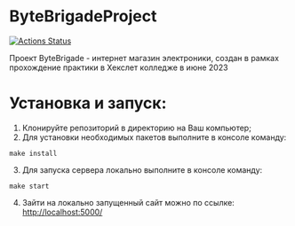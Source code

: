 # ByteBrigadeProject

[![Actions Status](https://github.com/KostyaGro/ByteBrigadeProject/workflows/check/badge.svg)](https://github.com/KostyaGro/ByteBrigadeProject/actions)

Проект ByteBrigade - интернет магазин электроники, создан в рамках прохождение практики в Хекслет колледже в июне 2023

# Установка и запуск:

1. Клонируйте репозиторий в директорию на Ваш компьютер;
2. Для установки необходимых пакетов выполните в консоле команду:

```
make install
```

3. Для запуска сервера локально выполните в консоле команду:

```
make start
```

4. Зайти на локально запущенный сайт можно по ссылке:
   <http://localhost:5000/>
